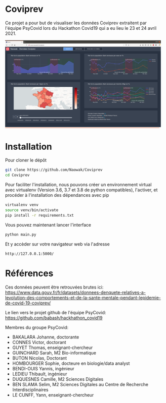 # Coviprev

Ce projet a pour but de visualiser les données Coviprev extraitent par l'équipe PsyCovid lors du Hackathon Covid19 qui a eu lieu le 23 et 24 avril 2021.

![Screenshot](assets/screenshot.png)

# Installation
Pour cloner le dépôt
```bash
git clone https://github.com/Naowak/Coviprev
cd Coviprev
```
Pour faciliter l'installation, nous pouvons créer un environnement virtual avec virtualenv (Version 3.6, 3.7 et 3.8 de python compatibles), l'activer, et procéder à l'installation des dépendances avec pip
```bash
virtualenv venv
source venv/bin/activate
pip install -r requirements.txt
```
Vous pouvez maintenant lancer l'interface
```bash
python main.py
```
Et y accèder sur votre navigateur web via l'adresse
```
http://127.0.0.1:5000/
```

# Références
Ces données peuvent être retrouvées brutes ici:  
https://www.data.gouv.fr/fr/datasets/donnees-denquete-relatives-a-levolution-des-comportements-et-de-la-sante-mentale-pendant-lepidemie-de-covid-19-coviprev/  

Le lien vers le projet github de l'équipe PsyCovid:  
https://github.com/babash/hackhathon_covid19  

Membres du groupe PsyCovid:
- BAKALARA Johanne, doctorante
- CONNES Victor, doctorant
- GUYET Thomas, enseignant-chercheur
- GUINCHARD Sarah, M2 Bio-informatique
- BUTON Nicolas, Doctorant
- HOMBOURGER Sophie, docteure en biologie/data analyst
- BENDI-OUIS Yannis, ingénieur
- LEDIEU Thibault, ingénieur
- DUQUESNES Camille, M2 Sciences Digitales
- BEN SLAMA Selim, M2 Sciences Digitales au Centre de Recherche Interdisciplinaires
- LE CUNFF, Yann, enseignant-chercheur


